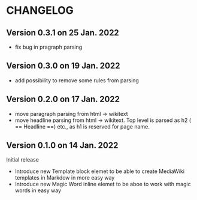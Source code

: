 CHANGELOG
=========

Version 0.3.1 on 25 Jan. 2022
-----------------------------
* fix bug in pragraph parsing

Version 0.3.0 on 19 Jan. 2022
-----------------------------
* add possibility to remove some rules from parsing

Version 0.2.0 on 17 Jan. 2022
----------------------------
* move paragraph parsing from html -> wikitext
* move headline parsing from html -> wikitext. Top level is parsed as h2 ( == Headline ==) etc., as h1 is reserved for page name.

Version 0.1.0 on 14 Jan. 2022
-----------------------------
Initial release
* Introduce new Template block elemet to be able to create MediaWiki templates in Markdow in more easy way
* Introduce new Magic Word inline elemet to be aboe to work with magic words in easy way
